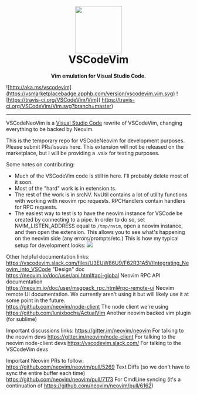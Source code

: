 <h1 align="center"><img src="https://raw.githubusercontent.com/VSCodeVim/Vim/master/images/icon.png" height="128"><br>VSCodeVim</h1>
<p align="center"><strong>Vim emulation for Visual Studio Code.</strong></p>

![http://aka.ms/vscodevim](https://vsmarketplacebadge.apphb.com/version/vscodevim.vim.svg)
![https://travis-ci.org/VSCodeVim/Vim]( https://travis-ci.org/VSCodeVim/Vim.svg?branch=master)


<hr>

VSCodeNeoVim is a [Visual Studio Code](https://code.visualstudio.com/) rewrite of VSCodeVim, changing everything to be backed by Neovim.

This is the temporary repo for VSCodeNeovim for development purposes. Please submit PRs/issues here. This extension will not be released on the marketplace, but I will be providing a .vsix for testing purposes.

Some notes on contributing:
* Much of the VSCodeVim code is still in here. I'll probably delete most of it soon.
* Most of the "hard" work is in extension.ts.
* The rest of the work is in srcNV. NvUtil contains a lot of utility functions with working with neovim rpc requests. RPCHandlers contain handlers for RPC requests.
* The easiest way to test is to have the neovim instance for VSCode be created by connecting to a pipe. In order to do so, set NVIM_LISTEN_ADDRESS equal to `/tmp/nvim`, open a neovim instance, and then open the extension. This allows you to see what's happening on the neovim side (any errors/prompts/etc.) This is how my typical setup for development looks: ![](https://i.imgur.com/gwck9Do.jpg)


Other helpful documentation links:
https://vscodevim.slack.com/files/U3EUW86U9/F62R31A5V/Integrating_Neovim_into_VSCode "Design" doc  
https://neovim.io/doc/user/api.html#api-global Neovim RPC API documentation  
https://neovim.io/doc/user/msgpack_rpc.html#rpc-remote-ui Neovim remote UI documentation. We currently aren't using it but will likely use it at some point in the future.   
https://github.com/neovim/node-client The node client we're using
https://github.com/lunixbochs/ActualVim Another neovim backed vim plugin (for sublime)


Important discussions links: 
https://gitter.im/neovim/neovim For talking to the neovim devs
https://gitter.im/neovim/node-client For talking to the neovim node-client devs
https://vscodevim.slack.com/ For talking to the VSCodeVim devs

Important Neovim PRs to follow:  
https://github.com/neovim/neovim/pull/5269 Text Diffs (so we don't have to sync the entire buffer each time)  
https://github.com/neovim/neovim/pull/7173 For CmdLine syncing (it's a continuation of https://github.com/neovim/neovim/pull/6162)  



